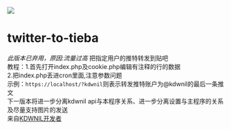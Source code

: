 ![](https://kdwnil.ml/favicon.ico)
# twitter-to-tieba
*此版本已弃用，原因:流量过高*
把指定用户的推特转发到贴吧<br />
教程：1.首先打开index.php及cookie.php编辑有注释的行的数据<br />
2.把index.php丢进cron里面,注意参数问题<br />示例：```https://localhost/?kdwnil```则表示转发推特账户为@kdwnil的最后一条推文<br />
下一版本将进一步分离kdwnil api与本程序关系、进一步分离设置与主程序的关系及尽量支持图片的发送<br />
来自[KDWNIL开发者](https://kdwnil.ml/dev)
